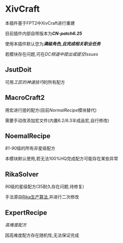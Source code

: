 # XivCraft

本插件基于FPT2中XivCraft进行重建

目前插件内部自带版本为***CN-patch6.25***

使用本插件默认您为***满级角色,且完成相关职业任务***

若模块存在问题,可在*DC频道中提出或提交Issues*

## JsutDoit 

可用*工匠的神速技巧*的所有配方

## MacroCraft2

用宏进行搓的配方(目前*NormalRecipe*模块替代)

需要手动改添加宏文件(内置6.2/6.3半成品宏,自行修改)

## NoemalRecipe

*81-90*级的所有非星级配方

本模块默认使用,若无法100%HQ完成配方可能存在某些异常

## RikaSolver

*90*级的星级配方(35耐久存在问题,待修复)

手法源自[Rika生产算法](https://github.com/RikaKagurasaka/xiv_craft_solver),并进行二次修改

## ExpertRecipe

*高难度配方*

因高难度配方存在随机性,无法保证完成

